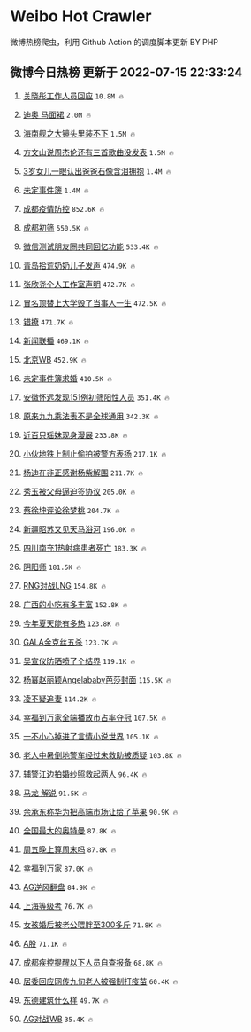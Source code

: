# Weibo Hot Crawler 



微博热榜爬虫，利用 Github Action 的调度脚本更新 BY PHP 


## 微博今日热榜 更新于 2022-07-15 22:33:24 
1. [关晓彤工作人员回应](https://s.weibo.com/weibo?q=%23%E5%85%B3%E6%99%93%E5%BD%A4%E5%B7%A5%E4%BD%9C%E4%BA%BA%E5%91%98%E5%9B%9E%E5%BA%94%23&Refer=top) `10.8M 🔥` 

1. [迪奥 马面裙](https://s.weibo.com/weibo?q=%E8%BF%AA%E5%A5%A5%20%E9%A9%AC%E9%9D%A2%E8%A3%99&Refer=top) `2.0M 🔥` 

1. [海南舰之大镜头里装不下](https://s.weibo.com/weibo?q=%23%E6%B5%B7%E5%8D%97%E8%88%B0%E4%B9%8B%E5%A4%A7%E9%95%9C%E5%A4%B4%E9%87%8C%E8%A3%85%E4%B8%8D%E4%B8%8B%23&Refer=top) `1.5M 🔥` 

1. [方文山说周杰伦还有三首歌曲没发表](https://s.weibo.com/weibo?q=%23%E6%96%B9%E6%96%87%E5%B1%B1%E8%AF%B4%E5%91%A8%E6%9D%B0%E4%BC%A6%E8%BF%98%E6%9C%89%E4%B8%89%E9%A6%96%E6%AD%8C%E6%9B%B2%E6%B2%A1%E5%8F%91%E8%A1%A8%23&Refer=top) `1.5M 🔥` 

1. [3岁女儿一眼认出爸爸石像含泪拥抱](https://s.weibo.com/weibo?q=%233%E5%B2%81%E5%A5%B3%E5%84%BF%E4%B8%80%E7%9C%BC%E8%AE%A4%E5%87%BA%E7%88%B8%E7%88%B8%E7%9F%B3%E5%83%8F%E5%90%AB%E6%B3%AA%E6%8B%A5%E6%8A%B1%23&Refer=top) `1.4M 🔥` 

1. [未定事件簿](https://s.weibo.com/weibo?q=%E6%9C%AA%E5%AE%9A%E4%BA%8B%E4%BB%B6%E7%B0%BF&Refer=top) `1.4M 🔥` 

1. [成都疫情防控](https://s.weibo.com/weibo?q=%23%E6%88%90%E9%83%BD%E7%96%AB%E6%83%85%E9%98%B2%E6%8E%A7%23&Refer=top) `852.6K 🔥` 

1. [成都初筛](https://s.weibo.com/weibo?q=%E6%88%90%E9%83%BD%E5%88%9D%E7%AD%9B&Refer=top) `550.5K 🔥` 

1. [微信测试朋友圈共同回忆功能](https://s.weibo.com/weibo?q=%23%E5%BE%AE%E4%BF%A1%E6%B5%8B%E8%AF%95%E6%9C%8B%E5%8F%8B%E5%9C%88%E5%85%B1%E5%90%8C%E5%9B%9E%E5%BF%86%E5%8A%9F%E8%83%BD%23&Refer=top) `533.4K 🔥` 

1. [青岛拾荒奶奶儿子发声](https://s.weibo.com/weibo?q=%23%E9%9D%92%E5%B2%9B%E6%8B%BE%E8%8D%92%E5%A5%B6%E5%A5%B6%E5%84%BF%E5%AD%90%E5%8F%91%E5%A3%B0%23&Refer=top) `474.9K 🔥` 

1. [张欣尧个人工作室声明](https://s.weibo.com/weibo?q=%23%E5%BC%A0%E6%AC%A3%E5%B0%A7%E4%B8%AA%E4%BA%BA%E5%B7%A5%E4%BD%9C%E5%AE%A4%E5%A3%B0%E6%98%8E%23&Refer=top) `472.7K 🔥` 

1. [冒名顶替上大学毁了当事人一生](https://s.weibo.com/weibo?q=%23%E5%86%92%E5%90%8D%E9%A1%B6%E6%9B%BF%E4%B8%8A%E5%A4%A7%E5%AD%A6%E6%AF%81%E4%BA%86%E5%BD%93%E4%BA%8B%E4%BA%BA%E4%B8%80%E7%94%9F%23&Refer=top) `472.5K 🔥` 

1. [错撩](https://s.weibo.com/weibo?q=%E9%94%99%E6%92%A9&Refer=top) `471.7K 🔥` 

1. [新闻联播](https://s.weibo.com/weibo?q=%E6%96%B0%E9%97%BB%E8%81%94%E6%92%AD&Refer=top) `469.1K 🔥` 

1. [北京WB](https://s.weibo.com/weibo?q=%E5%8C%97%E4%BA%ACWB&Refer=top) `452.9K 🔥` 

1. [未定事件簿求婚](https://s.weibo.com/weibo?q=%23%E6%9C%AA%E5%AE%9A%E4%BA%8B%E4%BB%B6%E7%B0%BF%E6%B1%82%E5%A9%9A%23&Refer=top) `410.5K 🔥` 

1. [安徽怀远发现151例初筛阳性人员](https://s.weibo.com/weibo?q=%23%E5%AE%89%E5%BE%BD%E6%80%80%E8%BF%9C%E5%8F%91%E7%8E%B0151%E4%BE%8B%E5%88%9D%E7%AD%9B%E9%98%B3%E6%80%A7%E4%BA%BA%E5%91%98%23&Refer=top) `351.4K 🔥` 

1. [原来九九乘法表不是全球通用](https://s.weibo.com/weibo?q=%23%E5%8E%9F%E6%9D%A5%E4%B9%9D%E4%B9%9D%E4%B9%98%E6%B3%95%E8%A1%A8%E4%B8%8D%E6%98%AF%E5%85%A8%E7%90%83%E9%80%9A%E7%94%A8%23&Refer=top) `342.3K 🔥` 

1. [近百只瑶妹现身漫展](https://s.weibo.com/weibo?q=%23%E8%BF%91%E7%99%BE%E5%8F%AA%E7%91%B6%E5%A6%B9%E7%8E%B0%E8%BA%AB%E6%BC%AB%E5%B1%95%23&Refer=top) `233.8K 🔥` 

1. [小伙地铁上制止偷拍被警方表扬](https://s.weibo.com/weibo?q=%23%E5%B0%8F%E4%BC%99%E5%9C%B0%E9%93%81%E4%B8%8A%E5%88%B6%E6%AD%A2%E5%81%B7%E6%8B%8D%E8%A2%AB%E8%AD%A6%E6%96%B9%E8%A1%A8%E6%89%AC%23&Refer=top) `217.1K 🔥` 

1. [杨迪在非正感谢杨紫解围](https://s.weibo.com/weibo?q=%23%E6%9D%A8%E8%BF%AA%E5%9C%A8%E9%9D%9E%E6%AD%A3%E6%84%9F%E8%B0%A2%E6%9D%A8%E7%B4%AB%E8%A7%A3%E5%9B%B4%23&Refer=top) `211.7K 🔥` 

1. [秀玉被父母逼迫签协议](https://s.weibo.com/weibo?q=%23%E7%A7%80%E7%8E%89%E8%A2%AB%E7%88%B6%E6%AF%8D%E9%80%BC%E8%BF%AB%E7%AD%BE%E5%8D%8F%E8%AE%AE%23&Refer=top) `205.0K 🔥` 

1. [蔡徐坤评论徐梦桃](https://s.weibo.com/weibo?q=%23%E8%94%A1%E5%BE%90%E5%9D%A4%E8%AF%84%E8%AE%BA%E5%BE%90%E6%A2%A6%E6%A1%83%23&Refer=top) `204.7K 🔥` 

1. [新疆昭苏又见天马浴河](https://s.weibo.com/weibo?q=%23%E6%96%B0%E7%96%86%E6%98%AD%E8%8B%8F%E5%8F%88%E8%A7%81%E5%A4%A9%E9%A9%AC%E6%B5%B4%E6%B2%B3%23&Refer=top) `196.0K 🔥` 

1. [四川南充1热射病患者死亡](https://s.weibo.com/weibo?q=%23%E5%9B%9B%E5%B7%9D%E5%8D%97%E5%85%851%E7%83%AD%E5%B0%84%E7%97%85%E6%82%A3%E8%80%85%E6%AD%BB%E4%BA%A1%23&Refer=top) `183.3K 🔥` 

1. [阴阳师](https://s.weibo.com/weibo?q=%E9%98%B4%E9%98%B3%E5%B8%88&Refer=top) `181.5K 🔥` 

1. [RNG对战LNG](https://s.weibo.com/weibo?q=%23RNG%E5%AF%B9%E6%88%98LNG%23&Refer=top) `154.8K 🔥` 

1. [广西的小吃有多丰富](https://s.weibo.com/weibo?q=%23%E5%B9%BF%E8%A5%BF%E7%9A%84%E5%B0%8F%E5%90%83%E6%9C%89%E5%A4%9A%E4%B8%B0%E5%AF%8C%23&Refer=top) `152.8K 🔥` 

1. [今年夏天能有多热](https://s.weibo.com/weibo?q=%23%E4%BB%8A%E5%B9%B4%E5%A4%8F%E5%A4%A9%E8%83%BD%E6%9C%89%E5%A4%9A%E7%83%AD%23&Refer=top) `123.8K 🔥` 

1. [GALA金克丝五杀](https://s.weibo.com/weibo?q=%23GALA%E9%87%91%E5%85%8B%E4%B8%9D%E4%BA%94%E6%9D%80%23&Refer=top) `123.7K 🔥` 

1. [吴宣仪防晒喷了个结界](https://s.weibo.com/weibo?q=%23%E5%90%B4%E5%AE%A3%E4%BB%AA%E9%98%B2%E6%99%92%E5%96%B7%E4%BA%86%E4%B8%AA%E7%BB%93%E7%95%8C%23&Refer=top) `119.1K 🔥` 

1. [杨幂赵丽颖Angelababy芭莎封面](https://s.weibo.com/weibo?q=%23%E6%9D%A8%E5%B9%82%E8%B5%B5%E4%B8%BD%E9%A2%96Angelababy%E8%8A%AD%E8%8E%8E%E5%B0%81%E9%9D%A2%23&Refer=top) `115.5K 🔥` 

1. [凌不疑追妻](https://s.weibo.com/weibo?q=%23%E5%87%8C%E4%B8%8D%E7%96%91%E8%BF%BD%E5%A6%BB%23&Refer=top) `114.2K 🔥` 

1. [幸福到万家全端播放市占率夺冠](https://s.weibo.com/weibo?q=%23%E5%B9%B8%E7%A6%8F%E5%88%B0%E4%B8%87%E5%AE%B6%E5%85%A8%E7%AB%AF%E6%92%AD%E6%94%BE%E5%B8%82%E5%8D%A0%E7%8E%87%E5%A4%BA%E5%86%A0%23&Refer=top) `107.5K 🔥` 

1. [一不小心掉进了言情小说世界](https://s.weibo.com/weibo?q=%23%E4%B8%80%E4%B8%8D%E5%B0%8F%E5%BF%83%E6%8E%89%E8%BF%9B%E4%BA%86%E8%A8%80%E6%83%85%E5%B0%8F%E8%AF%B4%E4%B8%96%E7%95%8C%23&Refer=top) `105.1K 🔥` 

1. [老人中暑倒地警车经过未救助被质疑](https://s.weibo.com/weibo?q=%23%E8%80%81%E4%BA%BA%E4%B8%AD%E6%9A%91%E5%80%92%E5%9C%B0%E8%AD%A6%E8%BD%A6%E7%BB%8F%E8%BF%87%E6%9C%AA%E6%95%91%E5%8A%A9%E8%A2%AB%E8%B4%A8%E7%96%91%23&Refer=top) `103.8K 🔥` 

1. [辅警江边拍婚纱照救起两人](https://s.weibo.com/weibo?q=%23%E8%BE%85%E8%AD%A6%E6%B1%9F%E8%BE%B9%E6%8B%8D%E5%A9%9A%E7%BA%B1%E7%85%A7%E6%95%91%E8%B5%B7%E4%B8%A4%E4%BA%BA%23&Refer=top) `96.4K 🔥` 

1. [马龙 解说](https://s.weibo.com/weibo?q=%E9%A9%AC%E9%BE%99%20%E8%A7%A3%E8%AF%B4&Refer=top) `91.5K 🔥` 

1. [余承东称华为把高端市场让给了苹果](https://s.weibo.com/weibo?q=%23%E4%BD%99%E6%89%BF%E4%B8%9C%E7%A7%B0%E5%8D%8E%E4%B8%BA%E6%8A%8A%E9%AB%98%E7%AB%AF%E5%B8%82%E5%9C%BA%E8%AE%A9%E7%BB%99%E4%BA%86%E8%8B%B9%E6%9E%9C%23&Refer=top) `90.9K 🔥` 

1. [全国最大的奥特曼](https://s.weibo.com/weibo?q=%23%E5%85%A8%E5%9B%BD%E6%9C%80%E5%A4%A7%E7%9A%84%E5%A5%A5%E7%89%B9%E6%9B%BC%23&Refer=top) `87.8K 🔥` 

1. [周五晚上算周末吗](https://s.weibo.com/weibo?q=%23%E5%91%A8%E4%BA%94%E6%99%9A%E4%B8%8A%E7%AE%97%E5%91%A8%E6%9C%AB%E5%90%97%23&Refer=top) `87.8K 🔥` 

1. [幸福到万家](https://s.weibo.com/weibo?q=%23%E5%B9%B8%E7%A6%8F%E5%88%B0%E4%B8%87%E5%AE%B6%23&Refer=top) `87.0K 🔥` 

1. [AG逆风翻盘](https://s.weibo.com/weibo?q=%23AG%E9%80%86%E9%A3%8E%E7%BF%BB%E7%9B%98%23&Refer=top) `84.9K 🔥` 

1. [上海等级考](https://s.weibo.com/weibo?q=%E4%B8%8A%E6%B5%B7%E7%AD%89%E7%BA%A7%E8%80%83&Refer=top) `76.7K 🔥` 

1. [女孩婚后被老公喂胖至300多斤](https://s.weibo.com/weibo?q=%23%E5%A5%B3%E5%AD%A9%E5%A9%9A%E5%90%8E%E8%A2%AB%E8%80%81%E5%85%AC%E5%96%82%E8%83%96%E8%87%B3300%E5%A4%9A%E6%96%A4%23&Refer=top) `71.8K 🔥` 

1. [A股](https://s.weibo.com/weibo?q=%23A%E8%82%A1%23&Refer=top) `71.1K 🔥` 

1. [成都疾控提醒以下人员自查报备](https://s.weibo.com/weibo?q=%23%E6%88%90%E9%83%BD%E7%96%BE%E6%8E%A7%E6%8F%90%E9%86%92%E4%BB%A5%E4%B8%8B%E4%BA%BA%E5%91%98%E8%87%AA%E6%9F%A5%E6%8A%A5%E5%A4%87%23&Refer=top) `68.8K 🔥` 

1. [居委回应网传九旬老人被强制打疫苗](https://s.weibo.com/weibo?q=%23%E5%B1%85%E5%A7%94%E5%9B%9E%E5%BA%94%E7%BD%91%E4%BC%A0%E4%B9%9D%E6%97%AC%E8%80%81%E4%BA%BA%E8%A2%AB%E5%BC%BA%E5%88%B6%E6%89%93%E7%96%AB%E8%8B%97%23&Refer=top) `60.4K 🔥` 

1. [东德建筑什么样](https://s.weibo.com/weibo?q=%23%E4%B8%9C%E5%BE%B7%E5%BB%BA%E7%AD%91%E4%BB%80%E4%B9%88%E6%A0%B7%23&Refer=top) `49.7K 🔥` 

1. [AG对战WB](https://s.weibo.com/weibo?q=%23AG%E5%AF%B9%E6%88%98WB%23&Refer=top) `35.4K 🔥` 

